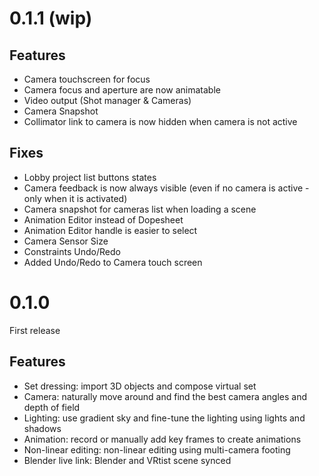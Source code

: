 # 0.1.1 (wip)

## Features

- Camera touchscreen for focus
- Camera focus and aperture are now animatable
- Video output (Shot manager & Cameras)
- Camera Snapshot
- Collimator link to camera is now hidden when camera is not active

## Fixes

- Lobby project list buttons states
- Camera feedback is now always visible (even if no camera is active - only when it is activated)
- Camera snapshot for cameras list when loading a scene
- Animation Editor instead of Dopesheet
- Animation Editor handle is easier to select
- Camera Sensor Size
- Constraints Undo/Redo
- Added Undo/Redo to Camera touch screen

# 0.1.0

First release

## Features

- Set dressing: import 3D objects and compose virtual set
- Camera: naturally move around and find the best camera angles and depth of field
- Lighting: use gradient sky and fine-tune the lighting using lights and shadows
- Animation: record or manually add key frames to create animations
- Non-linear editing: non-linear editing using multi-camera footing
- Blender live link: Blender and VRtist scene synced
